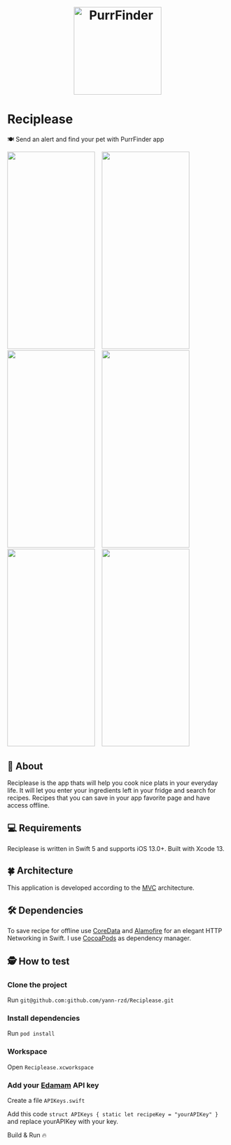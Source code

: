 <h1 align="center">
  <br>
  <img src="https://i.imgur.com/VPqlydX.png" alt="PurrFinder" width="200"></a>
  <br>
</h1>

# Reciplease
🍽 Send an alert and find your pet with PurrFinder app

<img src="https://i.imgur.com/UcR1xG8.png" width="200" height="450">&nbsp; &nbsp; <img src="https://i.imgur.com/ZKZiskq.png" width="200" height="450">&nbsp; &nbsp; <img src="https://i.imgur.com/rtOsqK8.png" width="200" height="450">&nbsp; &nbsp; <img src="https://i.imgur.com/dhPSPjh.png" width="200" height="450">&nbsp; &nbsp; <img src="https://i.imgur.com/ywfyqUc.png" width="200" height="450">&nbsp; &nbsp; <img src="https://i.imgur.com/I82r2eJ.png" width="200" height="450">  

## 🍕 About
Reciplease is the app thats will help you cook nice plats in your everyday life. It will let you enter your ingredients left in your fridge and search for recipes. Recipes that you can save in your app favorite page and have access offline.

## 💻 Requirements
Reciplease is written in Swift 5 and supports iOS 13.0+. Built with Xcode 13.

## 🍀 Architecture
This application is developed according to the [MVC](https://medium.com/@joespinelli_6190/mvc-model-view-controller-ef878e2fd6f5) architecture.

## 🛠 Dependencies
To save recipe for offline use [CoreData](https://developer.apple.com/documentation/coredata) and [Alamofire](https://github.com/Alamofire/Alamofire) for an elegant HTTP Networking in Swift.
I use [CocoaPods](https://cocoapods.org) as dependency manager.

## 🕵️ How to test 
### Clone the project

Run `git@github.com:github.com/yann-rzd/Reciplease.git`

### Install dependencies

Run `pod install`

### Workspace

Open `Reciplease.xcworkspace`

### Add your [Edamam](https://www.edamam.com/) API key

Create a file `APIKeys.swift`

Add this code `struct APIKeys {
    static let recipeKey = "yourAPIKey"
}` and replace yourAPIKey with your key. 

Build & Run 🔥
